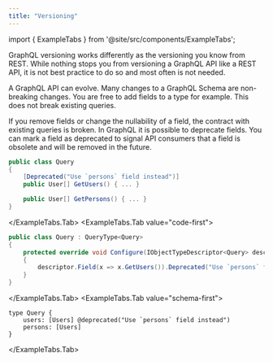 ```yaml
---
title: "Versioning"
---
```


import { ExampleTabs } from '@site/src/components/ExampleTabs';

GraphQL versioning works differently as the versioning you know from REST.
While nothing stops you from versioning a GraphQL API like a REST API, it is not best practice to do so and most often is not needed.

A GraphQL API can evolve. Many changes to a GraphQL Schema are non-breaking changes.
You are free to add fields to a type for example. This does not break existing queries.

If you remove fields or change the nullability of a field, the contract with existing queries is broken.
In GraphQL it is possible to deprecate fields.
You can mark a field as deprecated to signal API consumers that a field is obsolete and will be removed in the future.

<ExampleTabs>
<ExampleTabs.Tab value="annotation-based">

```csharp
public class Query
{
    [Deprecated("Use `persons` field instead")]
    public User[] GetUsers() { ... }

    public User[] GetPersons() { ... }
}
```

</ExampleTabs.Tab>
<ExampleTabs.Tab value="code-first">

```csharp
public class Query : QueryType<Query>
{
    protected override void Configure(IObjectTypeDescriptor<Query> descriptor)
    {
        descriptor.Field(x => x.GetUsers()).Deprecated("Use `persons` field instead");
    }
}
```

</ExampleTabs.Tab>
<ExampleTabs.Tab value="schema-first">

```sdl
type Query {
    users: [Users] @deprecated("Use `persons` field instead")
    persons: [Users]
}
```

</ExampleTabs.Tab>
</ExampleTabs>
